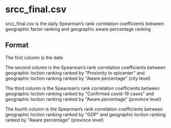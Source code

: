 # srcc_final.csv

srcc_final.csv is the daily Spearman’s rank correlation coefficients between geographic factor ranking and geographic aware percentage ranking

## Format

The first column is the date

The second column is the Spearman’s rank correlation coefficients between geographic loction ranking ranked by "Proximity to epicenter" and geographic loction ranking ranked by "Aware percentage" (city level)

The third column is the Spearman’s rank correlation coefficients between geographic loction ranking ranked by "Confirmed covid-19 cases" and geographic loction ranking ranked by "Aware percentage" (province level)

The fourth column is the Spearman’s rank correlation coefficients between geographic loction ranking ranked by "GDP" and geographic loction ranking ranked by "Aware percentage" (province level)
